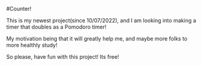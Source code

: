 #Counter!

This is my newest project(since 10/07/2022), and I am looking into making a timer that doubles as a Pomodoro timer!

My motivation being that it will greatly help me, and maybe more folks to more healthly study!

So please, have fun with this project! Its free!